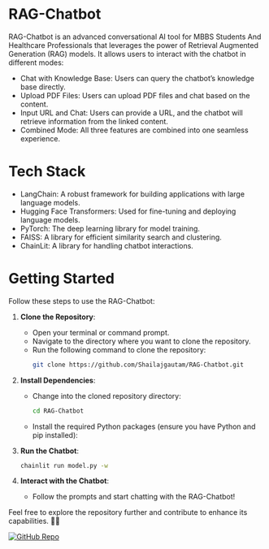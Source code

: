 # RAG-Chatbot
RAG-Chatbot is an advanced conversational AI tool for MBBS Students And Healthcare Professionals that leverages the power of Retrieval Augmented Generation (RAG) models. It allows users to interact with the chatbot in different modes:

- Chat with Knowledge Base: Users can query the chatbot’s knowledge base directly.
- Upload PDF Files: Users can upload PDF files and chat based on the content.
- Input URL and Chat: Users can provide a URL, and the chatbot will retrieve information from the linked content.
- Combined Mode: All three features are combined into one seamless experience.

# Tech Stack
- LangChain: A robust framework for building applications with large language models.
- Hugging Face Transformers: Used for fine-tuning and deploying language models.
- PyTorch: The deep learning library for model training.
- FAISS: A library for efficient similarity search and clustering.
- ChainLit: A library for handling chatbot interactions.

# Getting Started
Follow these steps to use the RAG-Chatbot:

1. **Clone the Repository**:
   - Open your terminal or command prompt.
   - Navigate to the directory where you want to clone the repository.
   - Run the following command to clone the repository:
     ```bash
     git clone https://github.com/Shailajgautam/RAG-Chatbot.git
     ```

2. **Install Dependencies**:
   - Change into the cloned repository directory:
     ```bash
     cd RAG-Chatbot
     ```
   - Install the required Python packages (ensure you have Python and pip installed):

3. **Run the Chatbot**:
     ```bash
     chainlit run model.py -w
     ```
     
4. **Interact with the Chatbot**:
   - Follow the prompts and start chatting with the RAG-Chatbot!

Feel free to explore the repository further and contribute to enhance its capabilities. 🤖🚀

[![GitHub Repo](https://img.shields.io/badge/GitHub-Repo-blue?style=flat-square&logo=github)](https://github.com/Shailajgautam/RAG-Chatbot)

